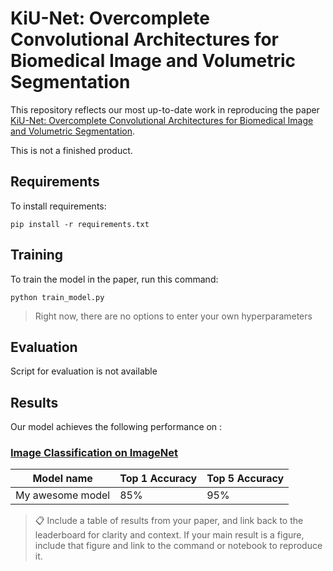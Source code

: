 # KiU-Net: Overcomplete Convolutional Architectures for Biomedical Image and Volumetric Segmentation

This repository reflects our most up-to-date work in reproducing the paper [KiU-Net: Overcomplete Convolutional Architectures for Biomedical Image and Volumetric Segmentation](https://paperswithcode.com/paper/kiu-net-overcomplete-convolutional).

This is not a finished product.

## Requirements

To install requirements:

```setup
pip install -r requirements.txt
```
## Training

To train the model in the paper, run this command:

```train
python train_model.py
```
> Right now, there are no options to enter your own hyperparameters

## Evaluation

Script for evaluation is not available

## Results

Our model achieves the following performance on :

### [Image Classification on ImageNet](https://paperswithcode.com/sota/image-classification-on-imagenet)

| Model name         | Top 1 Accuracy  | Top 5 Accuracy |
| ------------------ |---------------- | -------------- |
| My awesome model   |     85%         |      95%       |

>📋  Include a table of results from your paper, and link back to the leaderboard for clarity and context. If your main result is a figure, include that figure and link to the command or notebook to reproduce it. 
